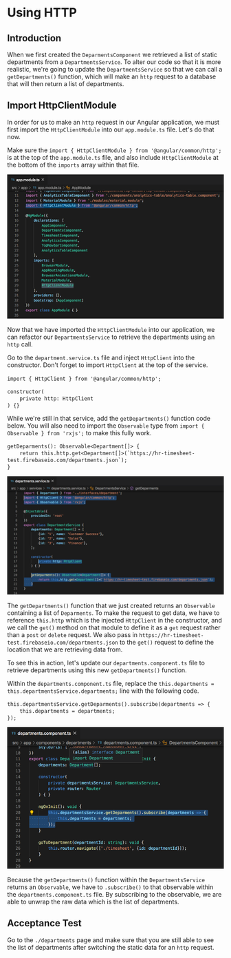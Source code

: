 # Using HTTP

## Introduction

When we first created the `DeparmentsComponent` we retrieved a list of static departments from a `DepartmentsService`. To alter our code so that it is more realistic, we're going to update the `DepartmentsService` so that we can call a `getDepartments()` function, which will make an `http` request to a database that will then return a list of departments.


## Import HttpClientModule

In order for us to make an `http` request in our Angular application, we must first import the `HttpClientModule` into our `app.module.ts` file. Let's do that now.

Make sure the `import { HttpClientModule } from '@angular/common/http';` is at the top of the `app.module.ts` file, and also include `HttpClientModule` at the bottom of the `imports` array within that file.

![](img/httpclient_import.png)


Now that we have imported the `HttpClientModule` into our application, we can refactor our `DepartmentsService` to retrieve the departments using an `http` call.

Go to the `department.service.ts` file and inject `HttpClient` into the constructor. Don't forget to import `HttpClient` at the top of the service.

`import { HttpClient } from '@angular/common/http';`

```
constructor(
    private http: HttpClient
) {}
```

While we're still in that service, add the `getDepartments()` function code below. You will also need to import the `Observable` type from `import { Observable } from 'rxjs';` to make this fully work.

```
getDeparments(): Observable<Department[]> {
    return this.http.get<Department[]>(`https://hr-timesheet-test.firebaseio.com/departments.json`);
}
```

![](img/http_use.png)


The `getDepartments()` function that we just created returns an `Observable` containing a list of `Deparments`. To make the request to get data, we have to reference `this.http` which is the injected `HttpClient` in the constructor, and we call the `get()` method on that module to define it as a `get` request rather than a `post` or `delete` request. We also pass in `https://hr-timesheet-test.firebaseio.com/departments.json` to the `get()` request to define the location that we are retrieving data from.

To see this in action, let's update our `departments.component.ts` file to retrieve departments using this new `getDepartments()` function.

Within the `departments.component.ts` file, replace the `this.departments = this.departmentsService.departments;` line with the following code.

```
this.departmentsService.getDeparments().subscribe(departments => {
    this.departments = departments;
});
```

![](img/departments_subscription.png)

Because the `getDepartments()` function within the `DepartmentsService` returns an `Observable`, we have to `.subscribe()` to that observable within the `departments.component.ts` file. By subscribing to the observable, we are able to unwrap the raw data which is the list of departments.


## Acceptance Test

Go to the `./departments` page and make sure that you are still able to see the list of departments after switching the static data for an `http` request.